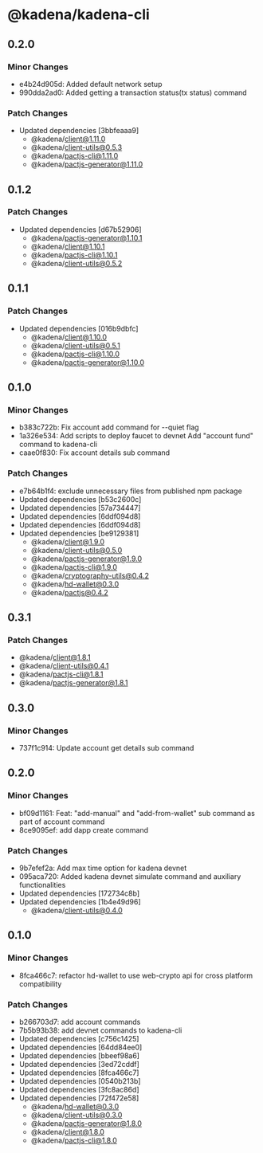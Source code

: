 # @kadena/kadena-cli

## 0.2.0

### Minor Changes

- e4b24d905d: Added default network setup
- 990dda2ad0: Added getting a transaction status(tx status) command

### Patch Changes

- Updated dependencies [3bbfeaaa9]
  - @kadena/client@1.11.0
  - @kadena/client-utils@0.5.3
  - @kadena/pactjs-cli@1.11.0
  - @kadena/pactjs-generator@1.11.0

## 0.1.2

### Patch Changes

- Updated dependencies [d67b52906]
  - @kadena/pactjs-generator@1.10.1
  - @kadena/client@1.10.1
  - @kadena/pactjs-cli@1.10.1
  - @kadena/client-utils@0.5.2

## 0.1.1

### Patch Changes

- Updated dependencies [016b9dbfc]
  - @kadena/client@1.10.0
  - @kadena/client-utils@0.5.1
  - @kadena/pactjs-cli@1.10.0
  - @kadena/pactjs-generator@1.10.0

## 0.1.0

### Minor Changes

- b383c722b: Fix account add command for --quiet flag
- 1a326e534: Add scripts to deploy faucet to devnet Add "account fund" command
  to kadena-cli
- caae0f830: Fix account details sub command

### Patch Changes

- e7b64b1f4: exclude unnecessary files from published npm package
- Updated dependencies [b53c2600c]
- Updated dependencies [57a734447]
- Updated dependencies [6ddf094d8]
- Updated dependencies [6ddf094d8]
- Updated dependencies [be9129381]
  - @kadena/client@1.9.0
  - @kadena/client-utils@0.5.0
  - @kadena/pactjs-generator@1.9.0
  - @kadena/pactjs-cli@1.9.0
  - @kadena/cryptography-utils@0.4.2
  - @kadena/hd-wallet@0.3.0
  - @kadena/pactjs@0.4.2

## 0.3.1

### Patch Changes

- @kadena/client@1.8.1
- @kadena/client-utils@0.4.1
- @kadena/pactjs-cli@1.8.1
- @kadena/pactjs-generator@1.8.1

## 0.3.0

### Minor Changes

- 737f1c914: Update account get details sub command

## 0.2.0

### Minor Changes

- bf09d1161: Feat: "add-manual" and "add-from-wallet" sub command as part of
  account command
- 8ce9095ef: add dapp create command

### Patch Changes

- 9b7efef2a: Add max time option for kadena devnet
- 095aca720: Added kadena devnet simulate command and auxiliary functionalities
- Updated dependencies [172734c8b]
- Updated dependencies [1b4e49d96]
  - @kadena/client-utils@0.4.0

## 0.1.0

### Minor Changes

- 8fca466c7: refactor hd-wallet to use web-crypto api for cross platform
  compatibility

### Patch Changes

- b266703d7: add account commands
- 7b5b93b38: add devnet commands to kadena-cli
- Updated dependencies [c756c1425]
- Updated dependencies [64dd84ee0]
- Updated dependencies [bbeef98a6]
- Updated dependencies [3ed72cddf]
- Updated dependencies [8fca466c7]
- Updated dependencies [0540b213b]
- Updated dependencies [3fc8ac86d]
- Updated dependencies [72f472e58]
  - @kadena/hd-wallet@0.3.0
  - @kadena/client-utils@0.3.0
  - @kadena/pactjs-generator@1.8.0
  - @kadena/client@1.8.0
  - @kadena/pactjs-cli@1.8.0
